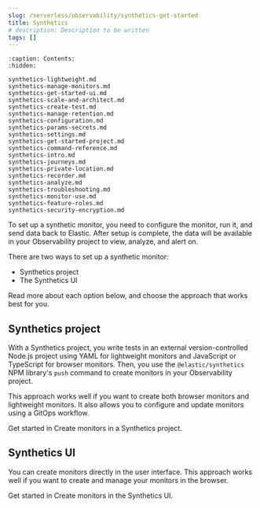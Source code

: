 ```yaml
---
slug: /serverless/observability/synthetics-get-started
title: Synthetics
# description: Description to be written
tags: []
---
```


```{toctree}
:caption: Contents:
:hidden:

synthetics-lightweight.md
synthetics-manage-monitors.md
synthetics-get-started-ui.md
synthetics-scale-and-architect.md
synthetics-create-test.md
synthetics-manage-retention.md
synthetics-configuration.md
synthetics-params-secrets.md
synthetics-settings.md
synthetics-get-started-project.md
synthetics-command-reference.md
synthetics-intro.md
synthetics-journeys.md
synthetics-private-location.md
synthetics-recorder.md
synthetics-analyze.md
synthetics-troubleshooting.md
synthetics-monitor-use.md
synthetics-feature-roles.md
synthetics-security-encryption.md
```

To set up a synthetic monitor, you need to configure the monitor, run it, and send data back to Elastic.
After setup is complete, the data will be available in your Observability project to view, analyze, and alert on.

There are two ways to set up a synthetic monitor:

* Synthetics project
* The Synthetics UI

Read more about each option below, and choose the approach that works best for you.

## Synthetics project

With a Synthetics project, you write tests in an external version-controlled Node.js project
using YAML for lightweight monitors and JavaScript or TypeScript for browser monitors.
Then, you use the `@elastic/synthetics` NPM library's `push` command to create
monitors in your Observability project.

This approach works well if you want to create both browser monitors and lightweight
monitors. It also allows you to configure and update monitors using a GitOps workflow.

Get started in <DocLink slug="/serverless/observability/synthetics-get-started-project">Create monitors in a Synthetics project</DocLink>.

<DocImage url="../images/synthetics-get-started-projects.png" alt="Diagram showing which pieces of software are used to configure monitors, create monitors, and view results when using Synthetics projects." flatImage />

## Synthetics UI

You can create monitors directly in the user interface.
This approach works well if you want to create and manage your monitors in the browser.

Get started in <DocLink slug="/serverless/observability/synthetics-get-started-ui">Create monitors in the Synthetics UI</DocLink>.

<DocImage url="../images/synthetics-get-started-ui.png" alt="Diagram showing which pieces of software are used to configure monitors, create monitors, and view results when using the Synthetics UI." flatImage />
